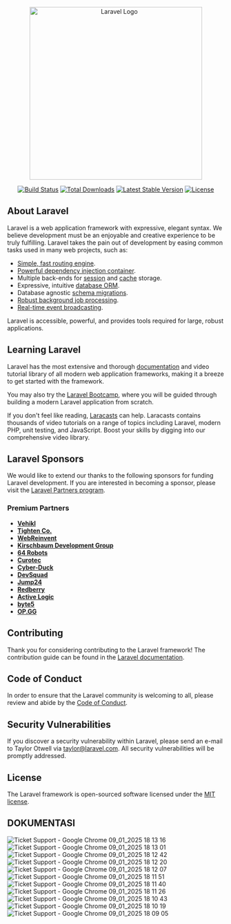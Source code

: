 <p align="center"><a href="https://laravel.com" target="_blank"><img src="https://raw.githubusercontent.com/laravel/art/master/logo-lockup/5%20SVG/2%20CMYK/1%20Full%20Color/laravel-logolockup-cmyk-red.svg" width="400" alt="Laravel Logo"></a></p>

<p align="center">
<a href="https://github.com/laravel/framework/actions"><img src="https://github.com/laravel/framework/workflows/tests/badge.svg" alt="Build Status"></a>
<a href="https://packagist.org/packages/laravel/framework"><img src="https://img.shields.io/packagist/dt/laravel/framework" alt="Total Downloads"></a>
<a href="https://packagist.org/packages/laravel/framework"><img src="https://img.shields.io/packagist/v/laravel/framework" alt="Latest Stable Version"></a>
<a href="https://packagist.org/packages/laravel/framework"><img src="https://img.shields.io/packagist/l/laravel/framework" alt="License"></a>
</p>

## About Laravel

Laravel is a web application framework with expressive, elegant syntax. We believe development must be an enjoyable and creative experience to be truly fulfilling. Laravel takes the pain out of development by easing common tasks used in many web projects, such as:

- [Simple, fast routing engine](https://laravel.com/docs/routing).
- [Powerful dependency injection container](https://laravel.com/docs/container).
- Multiple back-ends for [session](https://laravel.com/docs/session) and [cache](https://laravel.com/docs/cache) storage.
- Expressive, intuitive [database ORM](https://laravel.com/docs/eloquent).
- Database agnostic [schema migrations](https://laravel.com/docs/migrations).
- [Robust background job processing](https://laravel.com/docs/queues).
- [Real-time event broadcasting](https://laravel.com/docs/broadcasting).

Laravel is accessible, powerful, and provides tools required for large, robust applications.

## Learning Laravel

Laravel has the most extensive and thorough [documentation](https://laravel.com/docs) and video tutorial library of all modern web application frameworks, making it a breeze to get started with the framework.

You may also try the [Laravel Bootcamp](https://bootcamp.laravel.com), where you will be guided through building a modern Laravel application from scratch.

If you don't feel like reading, [Laracasts](https://laracasts.com) can help. Laracasts contains thousands of video tutorials on a range of topics including Laravel, modern PHP, unit testing, and JavaScript. Boost your skills by digging into our comprehensive video library.

## Laravel Sponsors

We would like to extend our thanks to the following sponsors for funding Laravel development. If you are interested in becoming a sponsor, please visit the [Laravel Partners program](https://partners.laravel.com).

### Premium Partners

- **[Vehikl](https://vehikl.com/)**
- **[Tighten Co.](https://tighten.co)**
- **[WebReinvent](https://webreinvent.com/)**
- **[Kirschbaum Development Group](https://kirschbaumdevelopment.com)**
- **[64 Robots](https://64robots.com)**
- **[Curotec](https://www.curotec.com/services/technologies/laravel/)**
- **[Cyber-Duck](https://cyber-duck.co.uk)**
- **[DevSquad](https://devsquad.com/hire-laravel-developers)**
- **[Jump24](https://jump24.co.uk)**
- **[Redberry](https://redberry.international/laravel/)**
- **[Active Logic](https://activelogic.com)**
- **[byte5](https://byte5.de)**
- **[OP.GG](https://op.gg)**

## Contributing

Thank you for considering contributing to the Laravel framework! The contribution guide can be found in the [Laravel documentation](https://laravel.com/docs/contributions).

## Code of Conduct

In order to ensure that the Laravel community is welcoming to all, please review and abide by the [Code of Conduct](https://laravel.com/docs/contributions#code-of-conduct).

## Security Vulnerabilities

If you discover a security vulnerability within Laravel, please send an e-mail to Taylor Otwell via [taylor@laravel.com](mailto:taylor@laravel.com). All security vulnerabilities will be promptly addressed.

## License

The Laravel framework is open-sourced software licensed under the [MIT license](https://opensource.org/licenses/MIT).


## DOKUMENTASI
![Ticket Support - Google Chrome 09_01_2025 18 13 16](https://github.com/user-attachments/assets/6a486206-1a7d-4bd2-a86a-34b68cd48412)
![Ticket Support - Google Chrome 09_01_2025 18 13 01](https://github.com/user-attachments/assets/39b46c90-5ad0-437f-942d-944cb4e942ef)
![Ticket Support - Google Chrome 09_01_2025 18 12 42](https://github.com/user-attachments/assets/e362b700-24fc-4419-a62b-e7b5eff159d5)
![Ticket Support - Google Chrome 09_01_2025 18 12 20](https://github.com/user-attachments/assets/58a43c64-8a38-4f5d-86db-1ae09bdaca94)
![Ticket Support - Google Chrome 09_01_2025 18 12 07](https://github.com/user-attachments/assets/e9086aeb-f171-46af-9edb-373a06b4bd7a)
![Ticket Support - Google Chrome 09_01_2025 18 11 51](https://github.com/user-attachments/assets/3a694ea2-06b7-405a-a206-c06343863e1a)
![Ticket Support - Google Chrome 09_01_2025 18 11 40](https://github.com/user-attachments/assets/1c0dbbac-1d83-4c9d-b6eb-1b823c0e74a7)
![Ticket Support - Google Chrome 09_01_2025 18 11 26](https://github.com/user-attachments/assets/98cf3147-99ed-4f1a-820b-6f7a7117e77e)
![Ticket Support - Google Chrome 09_01_2025 18 10 43](https://github.com/user-attachments/assets/4afb1194-9c2a-4648-9fa2-68fbea492a67)
![Ticket Support - Google Chrome 09_01_2025 18 10 19](https://github.com/user-attachments/assets/dfecb676-8bc9-4047-b10e-69f45126518e)
![Ticket Support - Google Chrome 09_01_2025 18 09 05](https://github.com/user-attachments/assets/ae718b6f-bfb9-4545-a761-70b53653e29d)










